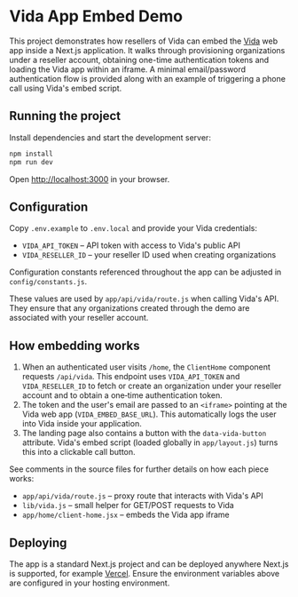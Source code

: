 # Vida App Embed Demo

This project demonstrates how resellers of Vida can embed the [Vida](https://vida.io) web app inside a Next.js application. It walks through provisioning organizations under a reseller account, obtaining one-time authentication tokens and loading the Vida app within an iframe. A minimal email/password authentication flow is provided along with an example of triggering a phone call using Vida's embed script.

## Running the project

Install dependencies and start the development server:

```bash
npm install
npm run dev
```

Open [http://localhost:3000](http://localhost:3000) in your browser.

## Configuration

Copy `.env.example` to `.env.local` and provide your Vida credentials:

- `VIDA_API_TOKEN` – API token with access to Vida's public API
- `VIDA_RESELLER_ID` – your reseller ID used when creating organizations

Configuration constants referenced throughout the app can be adjusted in
`config/constants.js`.

These values are used by `app/api/vida/route.js` when calling Vida's API. They ensure that any organizations created through the demo are associated with your reseller account.

## How embedding works

1. When an authenticated user visits `/home`, the `ClientHome` component requests `/api/vida`. This endpoint uses `VIDA_API_TOKEN` and `VIDA_RESELLER_ID` to fetch or create an organization under your reseller account and to obtain a one‑time authentication token.
2. The token and the user's email are passed to an `<iframe>` pointing at the Vida web app (`VIDA_EMBED_BASE_URL`). This automatically logs the user into Vida inside your application.
3. The landing page also contains a button with the `data-vida-button` attribute. Vida's embed script (loaded globally in `app/layout.js`) turns this into a clickable call button.

See comments in the source files for further details on how each piece works:

- `app/api/vida/route.js` – proxy route that interacts with Vida's API
- `lib/vida.js` – small helper for GET/POST requests to Vida
- `app/home/client-home.jsx` – embeds the Vida app iframe

## Deploying

The app is a standard Next.js project and can be deployed anywhere Next.js is supported, for example [Vercel](https://vercel.com/). Ensure the environment variables above are configured in your hosting environment.
